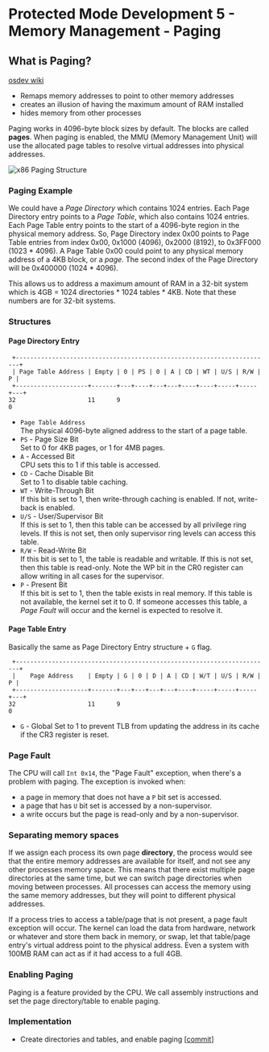 # Protected Mode Development 5 - Memory Management - Paging

## What is Paging?

[osdev wiki](https://wiki.osdev.org/Paging)

- Remaps memory addresses to point to other memory addresses
- creates an illusion of having the maximum amount of RAM installed
- hides memory from other processes

Paging works in 4096-byte block sizes by default. The blocks are called **pages**. When paging is enabled, the MMU (Memory Management Unit) will use the allocated page tables to resolve virtual addresses into physical addresses.

![x86 Paging Structure](https://wiki.osdev.org/images/7/77/Paging_Structure.gif)

### Paging Example

We could have a _Page Directory_ which contains 1024 entries. Each Page Directory entry points to a _Page Table_, which also contains 1024 entries. Each Page Table entry points to the start of a 4096-byte region in the physical memory address. So, Page Directory index 0x00 points to Page Table entries from index 0x00, 0x1000 (4096), 0x2000 (8192), to 0x3FF000 (1023 \* 4096). A Page Table 0x00 could point to any physical memory address of a 4KB block, or a _page_. The second index of the Page Directory will be 0x400000 (1024 \* 4096).

This allows us to address a maximum amount of RAM in a 32-bit system which is 4GB = 1024 directories \* 1024 tables \* 4KB. Note that these numbers are for 32-bit systems.

### Structures

#### Page Directory Entry

```
 +-----------------------------------------------------------------------+
 | Page Table Address | Empty | 0 | PS | 0 | A | CD | WT | U/S | R/W | P |
 +--------------------+-------+---+----+---+---+----+----+-----+-----+---+
32                    11      9                                          0
```

- `Page Table Address`\
  The physical 4096-byte aligned address to the start of a page table.
- `PS` - Page Size Bit\
  Set to 0 for 4KB pages, or 1 for 4MB pages.
- `A` - Accessed Bit\
  CPU sets this to 1 if this table is accessed.
- `CD` - Cache Disable Bit\
  Set to 1 to disable table caching.
- `WT` - Write-Through Bit\
  If this bit is set to 1, then write-through caching is enabled. If not, write-back is enabled.
- `U/S` - User/Supervisor Bit\
  If this is set to 1, then this table can be accessed by all privilege ring levels. If this is not set, then only supervisor ring levels can access this table.
- `R/W` - Read-Write Bit\
  If this bit is set to 1, the table is readable and writable. If this is not set, then this table is read-only. Note the WP bit in the CR0 register can allow writing in all cases for the supervisor.
- `P` - Present Bit\
  If this bit is set to 1, then the table exists in real memory. If this table is not available, the kernel set it to 0. If someone accesses this table, a _Page Fault_ will occur and the kernel is expected to resolve it.

#### Page Table Entry

Basically the same as Page Directory Entry structure + `G` flag.

```
 +-----------------------------------------------------------------------+
 |    Page Address    | Empty | G | 0 | D | A | CD | W/T | U/S | R/W | P |
 +--------------------+-------+---+---+---+---+----+-----+-----+-----+---+
32                    11      9                                          0
```

- `G` - Global
  Set to 1 to prevent TLB from updating the address in its cache if the CR3 register is reset.

### Page Fault

The CPU will call `Int 0x14`, the "Page Fault" exception, when there's a problem with paging. The exception is invoked when:

- a page in memory that does not have a `P` bit set is accessed.
- a page that has `U` bit set is accessed by a non-supervisor.
- a write occurs but the page is read-only and by a non-supervisor.

### Separating memory spaces

If we assign each process its own page **directory**, the process would see that the entire memory addresses are available for itself, and not see any other processes memory space. This means that there exist multiple page directories at the same time, but we can switch page directories when moving between processes. All processes can access the memory using the same memory addresses, but they will point to different physical addresses.

If a process tries to access a table/page that is not present, a page fault exception will occur. The kernel can load the data from hardware, network or whatever and store them back in memory, or swap, let that table/page entry's virtual address point to the physical address. Even a system with 100MB RAM can act as if it had access to a full 4GB.

### Enabling Paging

Paging is a feature provided by the CPU. We call assembly instructions and set the page directory/table to enable paging.

### Implementation

- Create directories and tables, and enable paging [[commit](https://github.com/taikiy/kernel/commit/209f36409c1922a36a0a953d2d5eeaf9ecb49fc8)]
